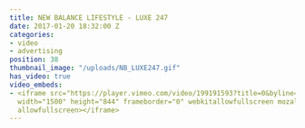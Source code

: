 ```yaml
---
title: NEW BALANCE LIFESTYLE - LUXE 247
date: 2017-01-20 18:32:00 Z
categories:
- video
- advertising
position: 38
thumbnail_image: "/uploads/NB_LUXE247.gif"
has_video: true
video_embeds:
- <iframe src="https://player.vimeo.com/video/199191593?title=0&byline=0&portrait=0"
  width="1500" height="844" frameborder="0" webkitallowfullscreen mozallowfullscreen
  allowfullscreen></iframe>
---
```


